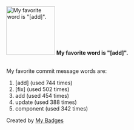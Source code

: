 <img src="https://my-badges.github.io/my-badges/favorite-word.png" alt="My favorite word is &quot;[add]&quot;." title="My favorite word is &quot;[add]&quot;." width="128">
<strong>My favorite word is &quot;[add]&quot;.</strong>
<br><br>

My favorite commit message words are:

1. [add] (used 744 times)
2. [fix] (used 502 times)
3. add (used 454 times)
4. update (used 388 times)
5. component (used 342 times)


Created by <a href="https://github.com/my-badges/my-badges">My Badges</a>